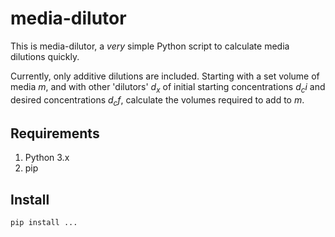 # media-dilutor
This is media-dilutor, a *very* simple Python script to calculate media dilutions quickly.

Currently, only additive dilutions are included. Starting with a set volume of media $m$, and with other 'dilutors' $d_x$ of initial starting concentrations $d_ci$ and desired concentrations $d_cf$, calculate the volumes required to add to $m$.

## Requirements
1. Python 3.x
2. pip

## Install
```Python
pip install ...
```